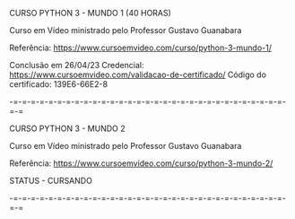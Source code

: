 CURSO PYTHON 3 - MUNDO 1 (40 HORAS)

Curso em Vídeo ministrado pelo Professor Gustavo Guanabara

Referência: https://www.cursoemvideo.com/curso/python-3-mundo-1/

Conclusão em 26/04/23
Credencial: https://www.cursoemvideo.com/validacao-de-certificado/
Código do certificado: 139E6-66E2-8

-=-=-=-=-=-=-=-=-=-=-=-=-=-=-=-=-=-=-=-=-=-=-=-=-=-=-=-=-=-=-=-=-=

CURSO PYTHON 3 - MUNDO 2

Curso em Vídeo ministrado pelo Professor Gustavo Guanabara

Referência: https://www.cursoemvideo.com/curso/python-3-mundo-2/

STATUS - CURSANDO

-=-=-=-=-=-=-=-=-=-=-=-=-=-=-=-=-=-=-=-=-=-=-=-=-=-=-=-=-=-=-=-=-=
